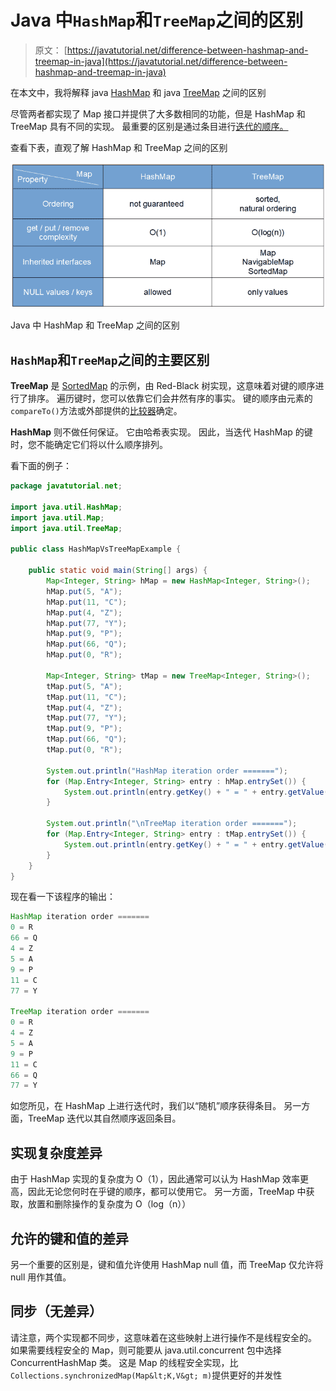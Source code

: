 # Java 中`HashMap`和`TreeMap`之间的区别

> 原文： [https://javatutorial.net/difference-between-hashmap-and-treemap-in-java](https://javatutorial.net/difference-between-hashmap-and-treemap-in-java)

在本文中，我将解释 java [HashMap](https://javatutorial.net/java-hashmap-example) 和 java [TreeMap](https://javatutorial.net/java-treemap-example) 之间的区别

尽管两者都实现了 Map 接口并提供了大多数相同的功能，但是 HashMap 和 TreeMap 具有不同的实现。 最重要的区别是通过条目进行[迭代的顺序。](https://javatutorial.net/java-iterate-hashmap-example)

查看下表，直观了解 HashMap 和 TreeMap 之间的区别

![Differences between HashMap and TreeMap in Java](img/efc320eb579294e6d9ab67535f116599.jpg)

Java 中 HashMap 和 TreeMap 之间的区别

## `HashMap`和`TreeMap`之间的主要区别

**TreeMap** 是 [SortedMap](https://javatutorial.net/java-sortedmap-example) 的示例，由 Red-Black 树实现，这意味着对键的顺序进行了排序。 遍历键时，您可以依靠它们会井然有序的事实。 键的顺序由元素的`compareTo()`方法或外部提供的[比较器](https://javatutorial.net/java-comparator-example)确定。

**HashMap** 则不做任何保证。 它由哈希表实现。 因此，当迭代 HashMap 的键时，您不能确定它们将以什么顺序排列。

看下面的例子：

```java
package javatutorial.net;

import java.util.HashMap;
import java.util.Map;
import java.util.TreeMap;

public class HashMapVsTreeMapExample {

	public static void main(String[] args) {
		Map<Integer, String> hMap = new HashMap<Integer, String>();
		hMap.put(5, "A");
		hMap.put(11, "C");
		hMap.put(4, "Z");
		hMap.put(77, "Y");
		hMap.put(9, "P");
		hMap.put(66, "Q");
		hMap.put(0, "R");

		Map<Integer, String> tMap = new TreeMap<Integer, String>();
		tMap.put(5, "A");
		tMap.put(11, "C");
		tMap.put(4, "Z");
		tMap.put(77, "Y");
		tMap.put(9, "P");
		tMap.put(66, "Q");
		tMap.put(0, "R");

		System.out.println("HashMap iteration order =======");
		for (Map.Entry<Integer, String> entry : hMap.entrySet()) {
			System.out.println(entry.getKey() + " = " + entry.getValue());
		}

		System.out.println("\nTreeMap iteration order =======");
		for (Map.Entry<Integer, String> entry : tMap.entrySet()) {
			System.out.println(entry.getKey() + " = " + entry.getValue());
		}
	}
}

```

现在看一下该程序的输出：

```java
HashMap iteration order =======
0 = R
66 = Q
4 = Z
5 = A
9 = P
11 = C
77 = Y

TreeMap iteration order =======
0 = R
4 = Z
5 = A
9 = P
11 = C
66 = Q
77 = Y
```

如您所见，在 HashMap 上进行迭代时，我们以“随机”顺序获得条目。 另一方面，TreeMap 迭代以其自然顺序返回条目。

## 实现复杂度差异

由于 HashMap 实现的复杂度为 O（1），因此通常可以认为 HashMap 效率更高，因此无论您何时在乎键的顺序，都可以使用它。 另一方面，TreeMap 中获取，放置和删除操作的复杂度为 O（log（n））

## 允许的键和值的差异

另一个重要的区别是，键和值允许使用 HashMap null 值，而 TreeMap 仅允许将 null 用作其值。

## 同步（无差异）

请注意，两个实现都不同步，这意味着在这些映射上进行操作不是线程安全的。 如果需要线程安全的 Map，则可能要从 java.util.concurrent 包中选择 ConcurrentHashMap 类。 这是 Map 的线程安全实现，比`Collections.synchronizedMap(Map&lt;K,V&gt; m)`提供更好的并发性